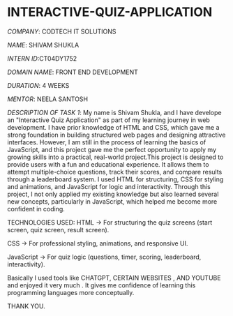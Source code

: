 # INTERACTIVE-QUIZ-APPLICATION

*COMPANY*: CODTECH IT SOLUTIONS

*NAME*: SHIVAM SHUKLA

*INTERN ID*:CT04DY1752

*DOMAIN NAME*: FRONT END DEVELOPMENT

*DURATION*: 4 WEEKS

*MENTOR*: NEELA SANTOSH

*DESCRIPTION OF TASK 1*: My name is Shivam Shukla, and I have develope  an  "Interactive Quiz Application" as part of my learning journey in web development. I have prior knowledge of HTML and CSS, which gave me a strong foundation in building structured web pages and designing attractive interfaces. However, I am still in the process of learning the basics of JavaScript, and this project gave me the perfect opportunity to apply my growing skills into a practical, real-world project.This project is designed to provide users with a fun and educational experience. It allows them to attempt multiple-choice questions, track their scores, and compare results through a leaderboard system. I used HTML for structuring, CSS for styling and animations, and JavaScript for logic and interactivity. Through this project, I not only applied my existing knowledge but also learned several new concepts, particularly in JavaScript, which helped me become more confident in coding.

TECHNOLOGIES USED:
HTML → For structuring the quiz screens (start screen, quiz screen, result screen).

CSS → For professional styling, animations, and responsive UI.

JavaScript → For quiz logic (questions, timer, scoring, leaderboard, interactivity).

Basically  I used tools like CHATGPT, CERTAIN WEBSITES , AND YOUTUBE and enjoyed it very much . It gives me confidence of learning this programming languages more conceptually.

THANK YOU.
